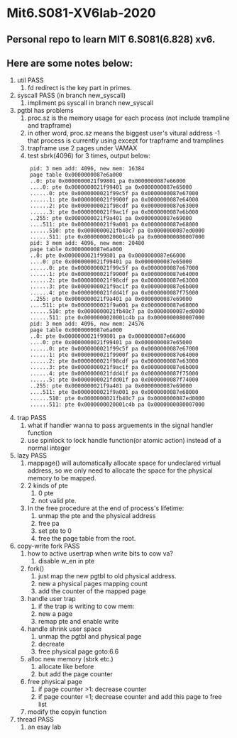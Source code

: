 # Mit6.S081-XV6lab-2020
## Personal repo to learn MIT 6.S081(6.828) xv6.
## Here are some notes below:
1. util PASS 
    1. fd redirect is the key part in primes. 
3. syscall PASS (in branch new_syscall)
    1. impliment ps syscall in branch new_syscall
5. pgtbl has problems 
    1. proc.sz is the memory usage for each process (not include trampline and trapframe)
    2. in other word, proc.sz means the biggest user's vitural address -1 that process is currently using except for trapframe and tramplines 
    3. trapframe use 2 pages under VAMAX
    4. test sbrk(4096) for 3 times, output below:
    ```
        pid: 3 mem add: 4096, new mem: 16384
        page table 0x0000000087e6a000
        ..0: pte 0x0000000021f99801 pa 0x0000000087e66000
        ....0: pte 0x0000000021f99401 pa 0x0000000087e65000
        ......0: pte 0x0000000021f99c5f pa 0x0000000087e67000
        ......1: pte 0x0000000021f9900f pa 0x0000000087e64000
        ......2: pte 0x0000000021f98cdf pa 0x0000000087e63000
        ......3: pte 0x0000000021f9ac1f pa 0x0000000087e6b000
        ..255: pte 0x0000000021f9a401 pa 0x0000000087e69000
        ....511: pte 0x0000000021f9a001 pa 0x0000000087e68000
        ......510: pte 0x0000000021fb40c7 pa 0x0000000087ed0000
        ......511: pte 0x0000000020001c4b pa 0x0000000080007000
        pid: 3 mem add: 4096, new mem: 20480
        page table 0x0000000087e6a000
        ..0: pte 0x0000000021f99801 pa 0x0000000087e66000
        ....0: pte 0x0000000021f99401 pa 0x0000000087e65000
        ......0: pte 0x0000000021f99c5f pa 0x0000000087e67000
        ......1: pte 0x0000000021f9900f pa 0x0000000087e64000
        ......2: pte 0x0000000021f98cdf pa 0x0000000087e63000
        ......3: pte 0x0000000021f9ac1f pa 0x0000000087e6b000
        ......4: pte 0x0000000021fdd41f pa 0x0000000087f75000
        ..255: pte 0x0000000021f9a401 pa 0x0000000087e69000
        ....511: pte 0x0000000021f9a001 pa 0x0000000087e68000
        ......510: pte 0x0000000021fb40c7 pa 0x0000000087ed0000
        ......511: pte 0x0000000020001c4b pa 0x0000000080007000
        pid: 3 mem add: 4096, new mem: 24576
        page table 0x0000000087e6a000
        ..0: pte 0x0000000021f99801 pa 0x0000000087e66000
        ....0: pte 0x0000000021f99401 pa 0x0000000087e65000
        ......0: pte 0x0000000021f99c5f pa 0x0000000087e67000
        ......1: pte 0x0000000021f9900f pa 0x0000000087e64000
        ......2: pte 0x0000000021f98cdf pa 0x0000000087e63000
        ......3: pte 0x0000000021f9ac1f pa 0x0000000087e6b000
        ......4: pte 0x0000000021fdd41f pa 0x0000000087f75000
        ......5: pte 0x0000000021fdd01f pa 0x0000000087f74000
        ..255: pte 0x0000000021f9a401 pa 0x0000000087e69000
        ....511: pte 0x0000000021f9a001 pa 0x0000000087e68000
        ......510: pte 0x0000000021fb40c7 pa 0x0000000087ed0000
        ......511: pte 0x0000000020001c4b pa 0x0000000080007000
    ```
4. trap PASS
    1. what if handler wanna to pass arguements in the signal handler function 
    2. use spinlock to lock handle function(or atomic action) instead of a normal integer 
5. lazy PASS 
    1. mappage() will automatically allocate space for undeclared virtual address, so we only need to allocate the space for the physical memory to be mapped. 
    2. 2 kinds of pte
        1. 0 pte
        2. not valid pte. 
    3. In the free procedure at the end of process's lifetime:
        1. unmap the pte and the physical address 
        2. free pa 
        3. set pte to 0 
        4. free the page table from the root. 
6. copy-write fork PASS
    1. how to active usertrap when write bits to cow va? 
        1. disable w_en in pte 
    2. fork()
        1. just map the new pgtbl to old physical address. 
        2. new a physical pages mapping count 
        3. add the counter of the mapped page 
    3. handle user trap
        1. if the trap is writing to cow mem:
        2. new a page 
        3. remap pte and enable write 
    4. handle shrink user space 
        1. unmap the pgtbl and physical page 
        2. decreate 
        3. free physical page goto:6.6
    5. alloc new memory (sbrk etc.)
        1. allocate like before 
        2. but add the page counter 
    6. free physical page 
        1. if page counter >1: decrease counter 
        2. if page counter =1; decrease counter and add this page to free list
    7. modify the copyin function
7. thread PASS
    1. an esay lab
